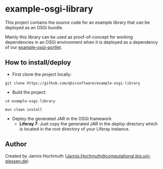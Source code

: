 # example-osgi-library

This project contains the source code for an example library that can be deployed as an OSGi bundle.

Mainly this library can be used as proof-of-concept for working dependencies in an OSGi environment
when it is deployed as a dependency of our [example-osgi-portlet](https://github.com/qbicsoftware/example-osgi-portlet).

## How to install/deploy
* First clone the project locally:

`git clone https://github.com/qbicsoftware/example-osgi-library`

* Build the project:

`cd example-osgi-library`

`mvn clean install`

* Deploy the generated JAR in the OSGi framework
  * **Liferay 7**: Just copy the generated JAR in the *deploy* directory which is located 
  in the root directory of your Liferay instance.
  
## Author
Created by Jannis Hochmuth 
([Jannis.Hochmuth@computational.bio.uni-giessen.de](mailto:Jannis.Hochmuth@computational.bio.uni-giessen.de))